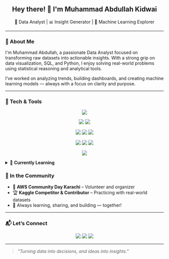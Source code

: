 <h2 align="center">Hey there! 👋 I'm Muhammad Abdullah Kidwai</h2>
<p align="center">
  🚀 Data Analyst | 📊 Insight Generator | 🤖 Machine Learning Explorer  
</p>

---

### 📌 About Me

I'm Muhammad Abdullah, a passionate Data Analyst focused on transforming raw datasets into actionable insights. With a strong grip on data visualization, SQL, and Python, I enjoy solving real-world problems using statistical reasoning and analytical tools.

I’ve worked on analyzing trends, building dashboards, and creating machine learning models — always with a focus on clarity and purpose.

---

### 🧠 Tech & Tools

<p align="center"> <img src="https://img.shields.io/badge/NumPy-013243?style=for-the-badge&logo=numpy&logoColor=white"/> </p> <p align="center"> <img src="https://img.shields.io/badge/Pandas-150458?style=for-the-badge&logo=pandas&logoColor=white"/> <img src="https://img.shields.io/badge/Matplotlib-11557c?style=for-the-badge&logo=matplotlib&logoColor=white"/> </p> <p align="center"> <img src="https://img.shields.io/badge/Seaborn-0E4C92?style=for-the-badge&logoColor=white"/> <img src="https://img.shields.io/badge/MySQL-00758F?style=for-the-badge&logo=mysql&logoColor=white"/> <img src="https://img.shields.io/badge/Oracle-F80000?style=for-the-badge&logo=oracle&logoColor=white"/> </p> <p align="center"> <img src="https://img.shields.io/badge/Jupyter-F37626?style=for-the-badge&logo=jupyter&logoColor=white"/> <img src="https://img.shields.io/badge/PowerPoint-B7472A?style=for-the-badge&logo=microsoft-powerpoint&logoColor=white"/> <img src="https://img.shields.io/badge/C++-00599C?style=for-the-badge&logo=c%2B%2B&logoColor=white"/> </p> <p align="center"> <img src="https://img.shields.io/badge/Exploratory%20Data%20Analysis-4CAF50?style=for-the-badge&logoColor=white"/> </p>

<details>
  <summary>🚧 <strong>Currently Learning</strong></summary>

While I have a strong grip on foundational tools like **NumPy**, **Pandas**, and **Matplotlib**, I’m currently expanding my expertise in several other technologies to become a more well-rounded data analyst.

I'm actively working on deepening my understanding of **Seaborn** for more advanced and aesthetically pleasing data visualizations. I’ve started exploring **MySQL** and **Oracle** to strengthen my knowledge of relational databases, query optimization, and data integration across platforms.

Additionally, I’m putting effort into enhancing my use of **Jupyter Notebook**—focusing on writing cleaner, more documented code with a strong emphasis on storytelling through data. I’ve also been investing time in mastering **Exploratory Data Analysis (EDA)** techniques to uncover hidden trends, detect anomalies, and provide more impactful insights before diving into modeling.

Although I’m already familiar with tools like **Microsoft PowerPoint** and **C++**, I aim to incorporate them more efficiently into my workflow—whether it's presenting analysis or improving problem-solving logic through programming fundamentals.

I believe consistent practice and real-world application of these tools will gradually elevate my skill set, enabling me to take on more complex analytical challenges and deliver higher value through data.

</details>




### 🌱 In the Community

- 👥 **AWS Community Day Karachi** – Volunteer and organizer  
- 🏆 **Kaggle Competitor & Contributor** – Practicing with real-world datasets  
- 📢 Always learning, sharing, and building — together!

---

### 📬 Let’s Connect

<p align="center">
  <a href="mailto:abdullahkidwai45@gmail.com"><img src="https://img.shields.io/badge/Gmail-D14836?style=for-the-badge&logo=gmail&logoColor=white"/></a>
  <a href="https://www.linkedin.com/in/muhammad-abdullah-kidwai-8977462a4"><img src="https://img.shields.io/badge/LinkedIn-0077B5?style=for-the-badge&logo=linkedin&logoColor=white"/></a>
  <a href="https://github.com/MuhammadAbdullahKidwai2005"><img src="https://img.shields.io/badge/GitHub-181717?style=for-the-badge&logo=github&logoColor=white"/></a>
</p>

---

> _"Turning data into decisions, and ideas into insights."_  
